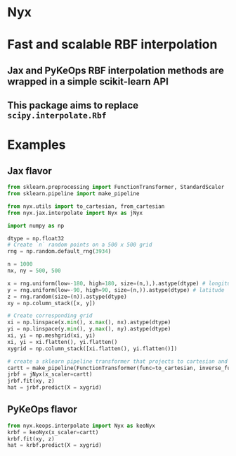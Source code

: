 # Nyx
# Fast and scalable RBF interpolation
##  Jax and PyKeOps RBF interpolation methods are wrapped in a simple scikit-learn API
## This package aims to replace `scipy.interpolate.Rbf`
# Examples
## Jax flavor
```python
from sklearn.preprocessing import FunctionTransformer, StandardScaler
from sklearn.pipeline import make_pipeline

from nyx.utils import to_cartesian, from_cartesian
from nyx.jax.interpolate import Nyx as jNyx

import numpy as np

dtype = np.float32
# Create `n` random points on a 500 x 500 grid
rng = np.random.default_rng(3934)

n = 1000
nx, ny = 500, 500

x = rng.uniform(low=-180, high=180, size=(n,),).astype(dtype) # longitude
y = rng.uniform(low=-90, high=90, size=(n,)).astype(dtype) # latitude
z = rng.random(size=(n)).astype(dtype)
xy = np.column_stack([x, y])

# Create corresponding grid
xi = np.linspace(x.min(), x.max(), nx).astype(dtype)
yi = np.linspace(y.min(), y.max(), ny).astype(dtype)
xi, yi = np.meshgrid(xi, yi)
xi, yi = xi.flatten(), yi.flatten()
xygrid = np.column_stack([xi.flatten(), yi.flatten()])

# create a sklearn pipeline transformer that projects to cartesian and scales to unit variance
cartt = make_pipeline(FunctionTransformer(func=to_cartesian, inverse_func=from_cartesian, check_inverse=False), StandardScaler() )
jrbf = jNyx(x_scaler=cartt)
jrbf.fit(xy, z)
hat = jrbf.predict(X = xygrid)
```
## PyKeOps flavor
```python
from nyx.keops.interpolate import Nyx as keoNyx
krbf = keoNyx(x_scaler=cartt)
krbf.fit(xy, z)
hat = krbf.predict(X = xygrid)
```
